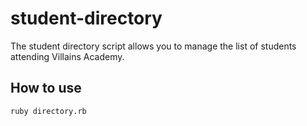 # student-directory

The student directory script allows you to manage the list of students attending Villains Academy.

## How to use

```shell
ruby directory.rb
```